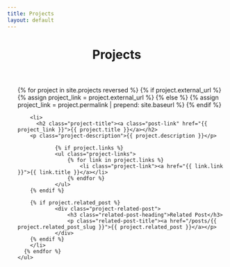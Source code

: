 ```yaml
---
title: Projects
layout: default
---
```


<div class="contain">
	<header class="page-header">
		<h1 class="page-title">Projects</h1>
	</header>
	<ul class="post-list">
	  {% for project in site.projects reversed %}
		{% if project.external_url %}
			{% assign project_link = project.external_url %}
		{% else %}
			{% assign project_link = project.permalink | prepend: site.baseurl %}
		{% endif %}

	    <li>
	      <h2 class="project-title"><a class="post-link" href="{{ project_link }}">{{ project.title }}</a></h2>
      	<p class="project-description">{{ project.description }}</p>

				{% if project.links %}
				<ul class="project-links">
					{% for link in project.links %}
						<li class="project-link"><a href="{{ link.link }}">{{ link.title }}</a></li>
					{% endfor %}
				</ul>
      	{% endif %}

      	{% if project.related_post %}
				<div class="project-related-post">
					<h3 class="related-post-heading">Related Post</h3>
					<p class="related-post-title"><a href="/posts/{{ project.related_post_slug }}">{{ project.related_post }}</a></p>
				</div>
      	{% endif %}
	    </li>
	  {% endfor %}
	</ul>
</div>
